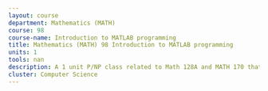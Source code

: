 ```yaml
---
layout: course 
department: Mathematics (MATH)
course: 98
course-name: Introduction to MATLAB programming
title: Mathematics (MATH) 98 Introduction to MATLAB programming
units: 1
tools: nan
description: A 1 unit P/NP class related to Math 128A and MATH 170 that covers basic programming in MATLAB. No prior programming experience is needed. See schedule for topics. Students from MATH 170 are encouraged to enroll in class.
cluster: Computer Science
---
```

